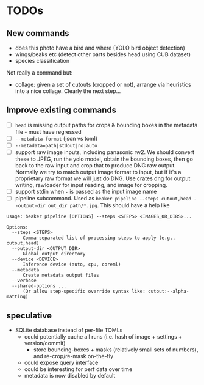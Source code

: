 # TODOs

## New commands

- does this photo have a bird and where (YOLO bird object detection)
- wings/beaks etc (detect other parts besides head using CUB dataset)
- species classification

Not really a command but:
- collage: given a set of cutouts (cropped or not), arrange via heuristics into a nice collage. Clearly the next step...

## Improve existing commands

- [ ] `head` is missing output paths for crops & bounding boxes in the metadata file - must have regressed
- [ ] `--metadata-format` (json vs toml)
- [ ] `--metadata=path|stdout|no|auto`
- [ ] support raw image inputs, including panasonic rw2. We should convert these to JPEG, run the yolo model, obtain the bounding boxes, then go back to the raw input and crop that to produce DNG raw output. Normally we try to match output image format to input, but if it's a proprietary raw format we will just do DNG. Use crates dng for output writing, rawloader for input reading, and image for cropping.
- [ ] support stdin when `-` is passed as the input image name
- [ ] pipeline subcommand. Used as `beaker pipeline --steps cutout,head --output-dir out_dir path/*.jpg`. This should have a help like
```
Usage: beaker pipeline [OPTIONS] --steps <STEPS> <IMAGES_OR_DIRS>...

Options:
  --steps <STEPS>
      Comma-separated list of processing steps to apply (e.g., cutout,head)
  --output-dir <OUTPUT_DIR>
      Global output directory
  --device <DEVICE>
      Inference device (auto, cpu, coreml)
  --metadata
      Create metadata output files
  --verbose
  --shared-options ...
      (Or allow step-specific override syntax like: cutout:--alpha-matting)
```

## speculative

- SQLite database instead of per-file TOMLs
    - could potentially cache all runs (i.e. hash of image + settings + version/commit)
        - store bounding-boxes + masks (relatively small sets of numbers), and re-crop/re-mask on-the-fly
    - could expose query interface
    - could be interesting for perf data over time
    - metadata is now disabled by default
